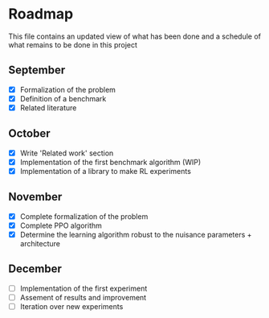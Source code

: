 # Roadmap

This file contains an updated view of what has been done and a schedule of what remains to be done in this project

## September

- [x] Formalization of the problem
- [x] Definition of a benchmark
- [x] Related literature

## October

- [x] Write 'Related work' section
- [x] Implementation of the first benchmark algorithm (WIP)
- [x] Implementation of a library to make RL experiments

## November

- [x] Complete formalization of the problem
- [x] Complete PPO algorithm
- [x] Determine the learning algorithm robust to the nuisance parameters + architecture

## December

- [ ] Implementation of the first experiment
- [ ] Assement of results and improvement
- [ ] Iteration over new experiments
